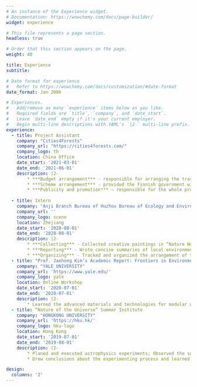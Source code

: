 ```yaml
---
# An instance of the Experience widget.
# Documentation: https://wowchemy.com/docs/page-builder/
widget: experience

# This file represents a page section.
headless: true

# Order that this section appears on the page.
weight: 40

title: Experience
subtitle:

# Date format for experience
#   Refer to https://wowchemy.com/docs/customization/#date-format
date_format: Jan 2006

# Experiences.
#   Add/remove as many `experience` items below as you like.
#   Required fields are `title`, `company`, and `date_start`.
#   Leave `date_end` empty if it's your current employer.
#   Begin multi-line descriptions with YAML's `|2-` multi-line prefix.
experience:
  - title: Project Assistant
    company: "Cities4Forests"
    company_url: "https://cities4forests.com/"
    company_logo: th
    location: China Office
    date_start: '2021-03-01'
    date_end: '2021-06-01'
    description: |2-
        * ***Budget arrangement*** - responsible for arranging the travel and transportation budget part of the environmental protection volunteer activity cooperated by the Helsinki government of Finland and Hangzhou public welfare organization
        * ***Scheme arrangement*** - provided the Finnish government with the environmental protection technology topic of "2050 youth reunion" in Yunqi town in Hangzhou
        * ***Publicity and promotion*** – responsible for the whole process of environmental protection volunteer activities; operated the official account, micro-blog operation; prepared promotional materials for Estonian merchants for SIAL China 2021
        
  - title: Intern
    company: "Anji Branch Bureau of Huzhou Bureau of Ecology and Environment"
    company_url: ''
    company_logo: scene
    location: Zhejiang
    date_start: '2020-08-01'
    date_end: '2020-08-01'
    description: |2-
        * ***Collecting*** - Collected creative paintings in “Nature Note Competition” from primary school students in Anji County and registered the awards
        * ***Reporting*** - Wrote concise summaries of local environmental education development and share with management, and advertising company
        * ***Organizing*** - Tracked and organized the arrangement of the conference hall of press conference on local standards and norms of Rural Green Governance Guide in Anji County; Encouraged decision-making of advertising agency concerning hall design and criteria changes
  - title: "Prof. Jaehong Kim’s Academic Report: Frontiers in Environmental Science & Technology"
    company: "YALE UNIVERSITY"
    company_url: 'https://www.yale.edu/'
    company_logo: yale
    location: Online Workshop
    date_start: '2020-07-01'
    date_end: '2020-07-01'
    description: |2-
        * Learned the advanced materials and technologies for modular water treatment and edible-dye enhanced solar disinfection; Developed effective technical writing skills for non-native speaker of English
  - title: “Nature of the Universe” Summer Institute
    company: "HONGKONG UNIVERSITY"
    company_url: 'https://hku.hk/'
    company_logo: hku-logo
    location: Hong Kong
    date_start: '2019-07-01'
    date_end: '2019-08-01'
    description: |2-
        * Planed and executed astrophysics experiments; Observed the sun; Collected and analyzed results
        * Drew conclusions about the experimenting process and learned more about the observational aspect of astronomy and the solar system

design:
  columns: '2'
---
```

